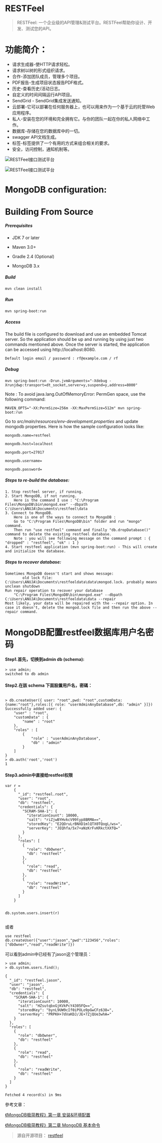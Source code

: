 RESTFeel
========




> RESTFeel: 一个企业级的API管理&测试平台。RESTFeel帮助你设计、开发、测试您的API。

功能简介：
========
* 请求生成器-使HTTP请求轻松。
* 请求树以树的形式组织请求。
* 合作-添加团队成员，管理多个项目。
* PDF报告-生成项目状态报告PDF格式。
* 历史-查看历史/活动日志。
* 自定义的时间间隔运行API项目。
* SendGrid - SendGrid集成发送通知。
* 云部署-它可以部署在任何服务器上，也可以用来作为一个基于云的托管Web应用程序。
* 私人-安装在您的环境和完全拥有它。与你的团队一起在你的私人网络中工作。
* 数据库-存储在您的数据库中的一切。
* swagger API文档生成。
* 标签-标签提供了一个有用的方式来组合相关的要求。
* 安全，访问控制，通知机制等。




![RESTFeel接口测试平台](https://github.com/Jason-Chen-2017/restfeel/blob/master/restfeel1.png)

![RESTFeel接口测试平台](https://github.com/Jason-Chen-2017/restfeel/blob/master/restfeel2.png)





MongoDB configuration:
==========

Building From Source
==========

##### Prerequisites

* JDK 7 or later

* Maven 3.0+

* Gradle 2.4 (Optional)

* MongoDB 3.x

##### Build

```
mvn clean install
```

##### Run

```
mvn spring-boot:run
```

##### Access

The build file is configured to download and use an embedded Tomcat server. So the application should be up and running by using just two commands mentioned above. Once the server is started, the application can be accessed using http://localhost:8080. 

```
Default login email / password : rf@example.com / rf
```

##### Debug

```
mvn spring-boot:run -Drun.jvmArguments="-Xdebug -Xrunjdwp:transport=dt_socket,server=y,suspend=y,address=8000"
```

Note : To avoid java.lang.OutOfMemoryError: PermGen space, use the following command:

```
MAVEN_OPTS="-XX:PermSize=256m -XX:MaxPermSize=512m" mvn spring-boot:run 
```



Go to *src/main/resources/env-development.properties* and update mongodb properties. Here is how the sample configuration looks like:

```
mongodb.name=restfeel

mongodb.host=localhost

mongodb.port=27017

mongodb.username=

mongodb.password=
```

##### Steps to re-build the database:

```
1. Stop restfeel server, if running.
2. Start MongoDB, if not running.
	Here is the command I use : "C:\Program Files\MongoDB\bin\mongod.exe" --dbpath C:\Users\ANUJA\Documents\restfeel\data
3. Connect to MongoDB.
	Here is one of the ways to connect to MongoDB : 
	Go to "C:\Program Files\MongoDB\bin" folder and run "mongo" command.
	Then run "use restfeel" command and finally "db.dropDatabase()" command to delete the existing restfeel database.
	Note : you will see following message on the command prompt : { "dropped" : "restfeel", "ok" : 1 }
4. Start restfeel application (mvn spring-boot:run) - This will create and initialize the database.
```

##### Steps to recover database:

```
Sometimes MongoDB doesn't start and shows message:
        old lock file: C:\Users\ANUJA\Documents\restfeeldata\data\mongod.lock. probably means unclean shutdown
Run repair operation to recover your database
	"C:\Program Files\MongoDB\bin\mongod.exe" --dbpath C:\Users\ANUJA\Documents\restfeeldata\data --repair
Most likely, your data will be repaired with the --repair option. In case it doesn't, delete the mongod.lock file and then run the above --repair command.
```


MongoDB配置restfeel数据库用户名密码
======

#### Step1.首先，切换到admin db (schema):

```
> use admin;
switched to db admin

```


#### Step2.在該 schema 下面設置用戶名，密碼：

```

> db.createUser({ user: "root",pwd: "root",customData:{name:"root"},roles:[{ role: "userAdminAnyDatabase",db: "admin" }]})
Successfully added user: {
	"user" : "root",
	"customData" : {
		"name" : "root"
	},
	"roles" : [
		{
			"role" : "userAdminAnyDatabase",
			"db" : "admin"
		}
	]
}
> db.auth('root','root')
1
```

#### Step3.admin中直接给restfeel权限

```
var r = 
    {
      "_id": "restfeel.root",
      "user": "root",
      "db": "restfeel",
      "credentials": {
        "SCRAM-SHA-1": {
          "iterationCount": 10000,
          "salt": "riZjwBYHvkcV99typ8BRMA==",
          "storedKey": "E2QOruLrBNXD1mlQTX0TQogL/ws=",
          "serverKey": "JEQhfa/5x7+aNzKrFvKRkctXXfQ="
        }
      },
      "roles": [
        {
          "role": "dbOwner",
          "db": "restfeel"
        },
        {
          "role": "read",
          "db": "restfeel"
        },
        {
          "role": "readWrite",
          "db": "restfeel"
        }
      ]
    }


db.system.users.insert(r)


```


或者


```
use restfeel
db.createUser({"user":"jason","pwd":"123456","roles":["dbOwner","read","readWrite"]})
```


可以看到admin中已经有了jason这个管理员：

```
> use admin;
> db.system.users.find();

{
  "_id": "restfeel.jason",
  "user": "jason",
  "db": "restfeel",
  "credentials": {
    "SCRAM-SHA-1": {
      "iterationCount": 10000,
      "salt": "HZsutqbxGjKVkPcY4305FQ==",
      "storedKey": "bynL9UW9cIf0iPOLo9pGwCFz638=",
      "serverKey": "PRPKH+7dVaKDJ/JE+7ZjQUe3whA="
    }
  },
  "roles": [
    {
      "role": "dbOwner",
      "db": "restfeel"
    },
    {
      "role": "read",
      "db": "restfeel"
    },
    {
      "role": "readWrite",
      "db": "restfeel"
    }
  ]
}

Fetched 4 record(s) in 9ms

```



參考文章：

[《MongoDB极简教程》第一章 安装&环境配置](http://www.jianshu.com/p/3d6a493f6418)


[《MongoDB极简教程》第二章 MongoDB 基本命令](http://www.jianshu.com/p/d7bb76febcad)





>源自开源项目：
[restfeel](http://www.restfeel.com/)

